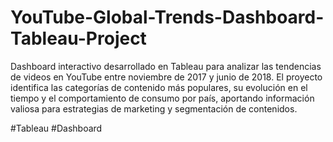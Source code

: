 # YouTube-Global-Trends-Dashboard-Tableau-Project

Dashboard interactivo desarrollado en Tableau para analizar las tendencias de videos en YouTube entre noviembre de 2017 y junio de 2018. El proyecto identifica las categorías de contenido más populares, su evolución en el tiempo y el comportamiento de consumo por país, aportando información valiosa para estrategias de marketing y segmentación de contenidos.

#Tableau #Dashboard
